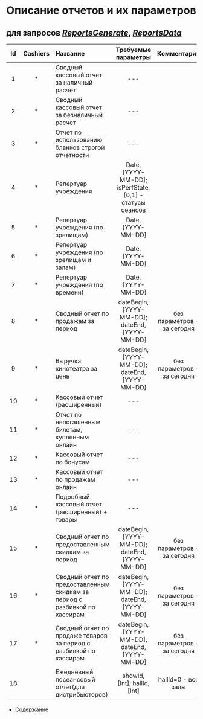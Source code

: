 Описание отчетов и их параметров
================================

для запросов [_ReportsGenerate_](cashiers/reportsGenerate), [_ReportsData_](cashiers/reportsData)
---------------------------------------

| Id 	| Cashiers |       Название       	| Требуемые параметры 	| Комментарий |
|:--------:	|:---: |:---------------------	|:----------:	| :-----: |
|   1  	| * | Сводный кассовый отчет за наличный расчет | ---   	| |
|   2  	| * | Сводный кассовый отчет за безналичный расчет | ---    	| |
|   3  	| * | Отчет по использованию бланков строгой отчетности | ---    	| |
|   4  	| * | Репертуар учреждения | Date, [YYYY-MM-DD]; isPerfState, [0,1] - статусы сеансов    	| |
|   5  	| * | Репертуар учреждения (по зрелищам) | Date, [YYYY-MM-DD]| |
|   6  	| * | Репертуар учреждения (по зрелищам и залам) | Date, [YYYY-MM-DD]| |
|   7  	| * | Репертуар учреждения (по времени) | Date, [YYYY-MM-DD]| |
|   8   | * | Сводный отчет по продажам за период | dateBegin, [YYYY-MM-DD]; dateEnd, [YYYY-MM-DD] |  без параметров - за сегодня |
|   9   | * | Выручка кинотеатра за день | dateBegin, [YYYY-MM-DD]; dateEnd, [YYYY-MM-DD] |  без параметров - за сегодня |
|  10   | * | Кассовый отчет (расширенный) | --- | |
|  11   | * | Отчет по непогашенным билетам, купленным онлайн | --- | |
|  12   | * | Кассовый отчет по бонусам | --- | |
|  13   | * | Кассовый отчет по продажам онлайн | --- | |
|  14   | * | Подробный кассовый отчет (расширенный) + товары | --- | |
|  15   | * | Сводный отчет по предоставленным скидкам за период | dateBegin, [YYYY-MM-DD]; dateEnd, [YYYY-MM-DD] | без параметров - за сегодня |
|  16   | * | Сводный отчет по предоставленным скидкам за период с разбивкой по кассирам | dateBegin, [YYYY-MM-DD]; dateEnd, [YYYY-MM-DD] | без параметров - за сегодня |
|  17   | * | Сводный отчет по продаже товаров за период с разбивкой по кассирам | dateBegin, [YYYY-MM-DD]; dateEnd, [YYYY-MM-DD] | без параметров - за сегодня |
|  18   |   | Ежедневный посеансовый отчет(для дистрибьюторов) | showId, [Int]; hallId, [Int] | hallId=0 - все залы |


* [Содержание](index)